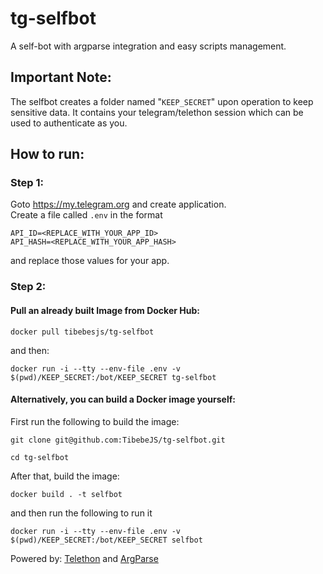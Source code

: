 # tg-selfbot
A self-bot with argparse integration and easy scripts management.

## Important Note:
The selfbot creates a folder named "`KEEP_SECRET`" upon operation to keep sensitive data.
It contains your telegram/telethon session which can be used to authenticate as you.

## How to run:
### Step 1:
Goto https://my.telegram.org and create application.\
Create a file called `.env` in the format
```
API_ID=<REPLACE_WITH_YOUR_APP_ID>
API_HASH=<REPLACE_WITH_YOUR_APP_HASH>
```
and replace those values for your app.

### Step 2:
#### Pull an already built Image from Docker Hub:
```
docker pull tibebesjs/tg-selfbot
```
and then:
```
docker run -i --tty --env-file .env -v $(pwd)/KEEP_SECRET:/bot/KEEP_SECRET tg-selfbot
```

#### Alternatively, you can build a Docker image yourself:
First run the following to build the image:
```
git clone git@github.com:TibebeJS/tg-selfbot.git
```
```
cd tg-selfbot
```
After that, build the image:
```
docker build . -t selfbot
```
and then run the following to run it
```
docker run -i --tty --env-file .env -v $(pwd)/KEEP_SECRET:/bot/KEEP_SECRET selfbot
```

Powered by: [Telethon](https://github.com/LonamiWebs/Telethon) and [ArgParse](https://docs.python.org/3/library/argparse.html)
